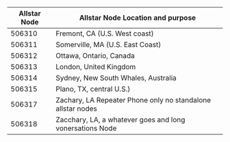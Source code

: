 |Allstar Node|Allstar Node Location and purpose|
| --- | --- |
|506310|Fremont, CA (U.S. West coast)|
|506311|Somerville, MA (U.S. East Coast)|
|506312|Ottawa, Ontario, Canada|
|506313|London, United Kingdom|
|506314|Sydney, New South Whales, Australia|
|506315|Plano, TX, central U.S.)|
|506317|Zachary, LA Repeater Phone only no standalone allstar nodes|
|506318|Zacchary, LA, a whatever goes and long vonersations Node|Allstar
